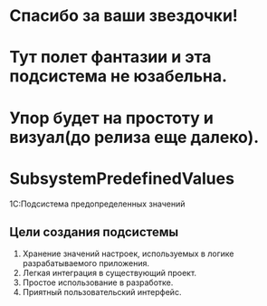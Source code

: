 # Спасибо за ваши звездочки! 
# Тут полет фантазии и эта подсистема не юзабельна.
# Упор будет на простоту и визуал(до релиза еще далеко).

# SubsystemPredefinedValues
1С:Подсистема предопределенных значений

## Цели создания подсистемы
1. Хранение значений настроек, используемых в логике разрабатываемого приложения.
2. Легкая интеграция в существующий проект.
3. Простое использование в разработке.
4. Приятный пользовательский интерфейс.
